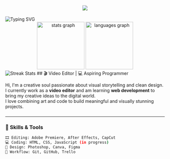 <h1 align="center">
  <img src="https://readme-typing-svg.demolab.com?font=Fira+Code&weight=500&size=24&pause=1000&color=FF0000&center=true&vCenter=true&width=450&lines=Welcome+to+my+profile+%F0%9F%91%8B%F0%9F%8F%BF" />
</h1>


  <img src="https://www.gifcen.com/wp-content/uploads/2024/05/sukuna-gif-3.gif" alt="Typing SVG"/>
</div>

<div align="center">
  <img src="https://github-readme-stats.vercel.app/api?username=murilothales&hide_title=false&hide_rank=false&show_icons=true&include_all_commits=true&count_private=true&disable_animations=false&theme=transparent&title_color=FF0000&icon_color=FF0000&text_color=FF0000&bg_color=00000000&hide_border=true" height="150" alt="stats graph" />
  
  <img src="https://github-readme-stats.vercel.app/api/top-langs?username=murilothales&locale=en&hide_title=false&layout=compact&card_width=320&langs_count=5&theme=transparent&title_color=FF0000&text_color=FF0000&bg_color=00000000&hide_border=true" height="150" alt="languages graph" />
</div>

<img src="https://github-readme-streak-stats.herokuapp.com/?user=bxnefly&theme=transparent&background=00000000&hide_border=true&ring=FF0000&fire=FF0000&currStreakLabel=FF0000&sideLabels=FF0000&dates=FF0000&sideNums=FF0000" alt="Streak Stats" />
## 🎬 Video Editor | 💻 Aspiring Programmer

Hi, I'm a creative soul passionate about visual storytelling and clean design.  
I currently work as a **video editor** and am learning **web development** to bring my creative ideas to the digital world.  
I love combining art and code to build meaningful and visually stunning projects.

###
---

### 🚀 Skills & Tools

```bash
🎞️ Editing: Adobe Premiere, After Effects, CapCut
💻 Coding: HTML, CSS, JavaScript (in progress)
🎨 Design: Photoshop, Canva, Figma
📁 Workflow: Git, GitHub, Trello

